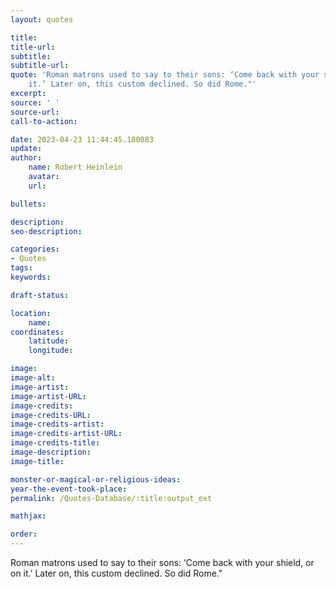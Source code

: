 ```yaml
---
layout: quotes

title:
title-url:
subtitle:
subtitle-url:
quote: 'Roman matrons used to say to their sons: ‘Come back with your shield, or on
    it.’ Later on, this custom declined. So did Rome."'
excerpt:
source: ' '
source-url:
call-to-action:

date: 2023-04-23 11:44:45.180083
update:
author:
    name: Robert Heinlein
    avatar:
    url:

bullets:

description:
seo-description:

categories:
- Quotes
tags:
keywords:

draft-status:

location:
    name:
coordinates:
    latitude:
    longitude:

image:
image-alt:
image-artist:
image-artist-URL:
image-credits:
image-credits-URL:
image-credits-artist:
image-credits-artist-URL:
image-credits-title:
image-description:
image-title:

monster-or-magical-or-religious-ideas:
year-the-event-took-place:
permalink: /Quotes-Database/:title:output_ext

mathjax:

order:
---
```


Roman matrons used to say to their sons: ‘Come back with your shield, or on it.’ Later on, this custom declined. So did Rome."